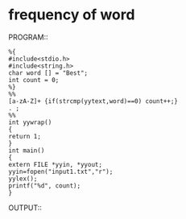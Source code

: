 # frequency of word

PROGRAM::
  
    %{
    #include<stdio.h>
    #include<string.h>
    char word [] = "Best";
    int count = 0;
    %}
    %%
    [a-zA-Z]+ {if(strcmp(yytext,word)==0) count++;}
    . ;
    %%
    int yywrap()
    {
    return 1;
    }
    int main()
    {
    extern FILE *yyin, *yyout;
    yyin=fopen("input1.txt","r");
    yylex();
    printf("%d", count);
    }

OUTPUT::
